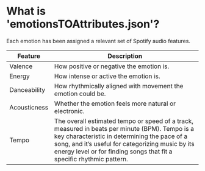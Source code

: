 # What is 'emotionsTOAttributes.json'?

Each emotion has been assigned a relevant set of Spotify audio features.

| Feature | Description |
| --- | --- |
| Valence | How positive or negative the emotion is. |
| Energy | How intense or active the emotion is. |
| Danceability | How rhythmically aligned with movement the emotion could be. |
| Acousticness | Whether the emotion feels more natural or electronic. |
| Tempo | The overall estimated tempo or speed of a track, measured in beats per minute (BPM). Tempo is a key characteristic in determining the pace of a song, and it’s useful for categorizing music by its energy level or for finding songs that fit a specific rhythmic pattern. |
